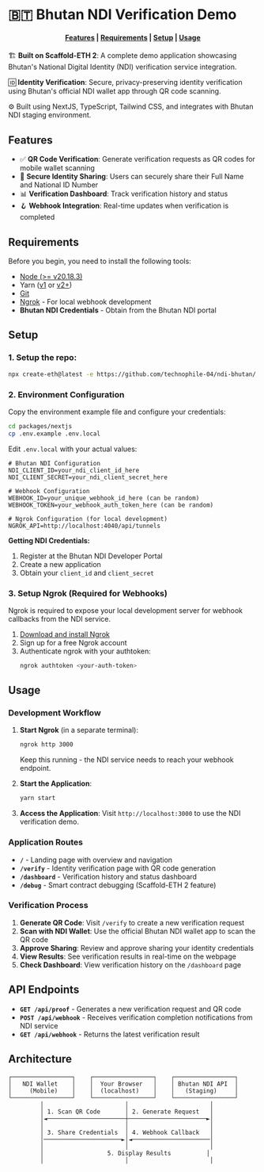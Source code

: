 # 🇧🇹 Bhutan NDI Verification Demo

<h4 align="center">
  <a href="#features">Features</a> |
  <a href="#requirements">Requirements</a> |
  <a href="#setup">Setup</a> |
  <a href="#usage">Usage</a>
</h4>

🏗️ **Built on Scaffold-ETH 2**: A complete demo application showcasing Bhutan's National Digital Identity (NDI) verification service integration.

🆔 **Identity Verification**: Secure, privacy-preserving identity verification using Bhutan's official NDI wallet app through QR code scanning.

⚙️ Built using NextJS, TypeScript, Tailwind CSS, and integrates with Bhutan NDI staging environment.

## Features

- ✅ **QR Code Verification**: Generate verification requests as QR codes for mobile wallet scanning
- 🔐 **Secure Identity Sharing**: Users can securely share their Full Name and National ID Number
- 📊 **Verification Dashboard**: Track verification history and status
- 🪝 **Webhook Integration**: Real-time updates when verification is completed


## Requirements

Before you begin, you need to install the following tools:

- [Node (>= v20.18.3)](https://nodejs.org/en/download/)
- Yarn ([v1](https://classic.yarnpkg.com/en/docs/install/) or [v2+](https://yarnpkg.com/getting-started/install))
- [Git](https://git-scm.com/downloads)
- [Ngrok](https://ngrok.com/download) - For local webhook development
- **Bhutan NDI Credentials** - Obtain from the Bhutan NDI portal

## Setup

### 1. Setup the repo: 

```bash
npx create-eth@latest -e https://github.com/technophile-04/ndi-bhutan/
```

### 2. Environment Configuration

Copy the environment example file and configure your credentials:

```bash
cd packages/nextjs
cp .env.example .env.local
```

Edit `.env.local` with your actual values:

```env
# Bhutan NDI Configuration
NDI_CLIENT_ID=your_ndi_client_id_here
NDI_CLIENT_SECRET=your_ndi_client_secret_here

# Webhook Configuration
WEBHOOK_ID=your_unique_webhook_id_here (can be random)
WEBHOOK_TOKEN=your_webhook_auth_token_here (can be random)

# Ngrok Configuration (for local development)
NGROK_API=http://localhost:4040/api/tunnels
```

**Getting NDI Credentials:**

1. Register at the Bhutan NDI Developer Portal
2. Create a new application
3. Obtain your `client_id` and `client_secret`

### 3. Setup Ngrok (Required for Webhooks)

Ngrok is required to expose your local development server for webhook callbacks from the NDI service.

1. [Download and install Ngrok](https://ngrok.com/download)
2. Sign up for a free Ngrok account
3. Authenticate ngrok with your authtoken:
   ```bash
   ngrok authtoken <your-auth-token>
   ```

## Usage

### Development Workflow

1. **Start Ngrok** (in a separate terminal):

   ```bash
   ngrok http 3000
   ```

   Keep this running - the NDI service needs to reach your webhook endpoint.

2. **Start the Application**:

   ```bash
   yarn start
   ```

3. **Access the Application**:
   Visit `http://localhost:3000` to use the NDI verification demo.

### Application Routes

- **`/`** - Landing page with overview and navigation
- **`/verify`** - Identity verification page with QR code generation
- **`/dashboard`** - Verification history and status dashboard
- **`/debug`** - Smart contract debugging (Scaffold-ETH 2 feature)

### Verification Process

1. **Generate QR Code**: Visit `/verify` to create a new verification request
2. **Scan with NDI Wallet**: Use the official Bhutan NDI wallet app to scan the QR code
3. **Approve Sharing**: Review and approve sharing your identity credentials
4. **View Results**: See verification results in real-time on the webpage
5. **Check Dashboard**: View verification history on the `/dashboard` page

## API Endpoints

- **`GET /api/proof`** - Generates a new verification request and QR code
- **`POST /api/webhook`** - Receives verification completion notifications from NDI service
- **`GET /api/webhook`** - Returns the latest verification result

## Architecture

```
┌─────────────────┐    ┌─────────────────┐    ┌─────────────────┐
│   NDI Wallet    │    │  Your Browser   │    │ Bhutan NDI API  │
│     (Mobile)    │    │  (localhost)    │    │   (Staging)     │
└─────────────────┘    └─────────────────┘    └─────────────────┘
         │                       │                       │
         │ 1. Scan QR Code       │ 2. Generate Request   │
         │◄──────────────────────┼──────────────────────►│
         │                       │                       │
         │ 3. Share Credentials  │ 4. Webhook Callback   │
         │──────────────────────►│◄──────────────────────│
         │                       │                       │
         │                  5. Display Results          │
         │                       │                       │
```


